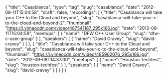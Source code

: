 {
  "title": "Casablanca",
  "type": "tag",
  "slug": "casablanca",
  "date": "2012-09-11T15:04:58",
  "draft": false,
  "recordings": [
    {
      "title": "Casablanca will take your C++ to the Cloud and beyond",
      "slug": "casablanca-will-take-your-c-to-the-cloud-and-beyond-2",
      "thumbnail": "https://i.vimeocdn.com/video/487541187_295x166.jpg",
      "date": "2012-09-11T15:04:58",
      "meetups": [
        {
          "name": "DFW C++ User Group",
          "slug": "dfw-c-user-group"
        }
      ],
      "speakers": [
        {
          "name": "David Cravey",
          "slug": "david-cravey"
        }
      ]
    },
    {
      "title": "Casablanca will take your C++ to the Cloud and beyond",
      "slug": "casablanca-will-take-your-c-to-the-cloud-and-beyond",
      "thumbnail": "https://i.vimeocdn.com/video/485962076_295x166.jpg",
      "date": "2012-09-08T14:37:00",
      "meetups": [
        {
          "name": "Houston Techfest",
          "slug": "houston-techfest"
        }
      ],
      "speakers": [
        {
          "name": "David Cravey",
          "slug": "david-cravey"
        }
      ]
    }
  ]
}